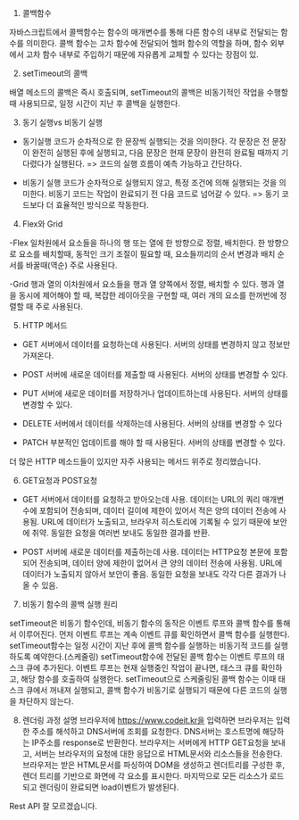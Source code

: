 1. 콜백함수

자바스크립트에서 콜백함수는 함수의 매개변수를 통해 다른 함수의 내부로 전달되는 함수를 의미한다.
콜백 함수는 고차 함수에 전달되어 헬퍼 함수의 역할을 하며, 함수 외부에서 고차 함수 내부로 주입하기 때문에 자유롭게 교체할 수 있다는 장점이 있.

2. setTimeout의 콜백

배열 메소드의 콜백은 즉시 호출되며, setTimeout의 콜백은 비동기적인 작업을 수행할 때 사용되므로, 일정 시간이 지난 후 콜백을 실행한다.

3. 동기 실행vs 비동기 실행

- 동기실행
코드가 순차적으로 한 문장씩 실행되는 것을 의미한다.
각 문장은 전 문장이 완전히 실행된 후에 실행되고, 다음 문장은 현재 문장이 완전히 완료될 때까지 기다렸다가 실행된다.
=> 코드의 실행 흐름이 예측 가능하고 간단하다.

- 비동기 실행
코드가 순차적으로 실행되지 않고, 특정 조건에 의해 실행되는 것을 의미한다.
비동기 코드는 작업이 완료되기 전 다음 코드로 넘어갈 수 있다.
=> 동기 코드보다 더 효율적인 방식으로 작동한다.

4. Flex와 Grid

-Flex
일차원에서 요소들을 하나의 행 또는 열에 한 방향으로 정렬, 배치한다.
한 방향으로 요소를 배치할때, 동적인 크기 조절이 필요할 때, 요소들끼리의 순서 변경과 배치 순서를 바꿀때(역순) 주로 사용된다.

-Grid
행과 열의 이차원에서 요소들을 행과 열 양쪽에서 정렬, 배치할 수 있다.
행과 열을 동시에 제어해야 할 때, 복잡한 레이아웃을 구현할 때, 여러 개의 요소를 한꺼번에 정렬할 때 주로 사용된다.

5. HTTP 메서드
- GET
서버에서 데이터를 요청하는데 사용된다.
서버의 상태를 변경하지 않고 정보만 가져온다.

- POST
서버에 새로운 데이터를 제출할 때 사용된다.
서버의 상태를 변경할 수 있다.

- PUT
서버에 새로운 데이터를 저장하거나 업데이트하는데 사용된다.
서버의 상태를 변경할 수 있다.

- DELETE
서버에서 데이터를 삭제하는데 사용된다.
서버의 상태를 변경할 수 있다

- PATCH
부분적인 업데이트를 해야 할 때 사용된다.
서버의 상태를 변경할 수 있다.

더 많은 HTTP 메소드들이 있지만 자주 사용되는 메서드 위주로 정리했습니다.

6. GET요청과 POST요청

- GET
서버에서 데이터를 요청하고 받아오는데 사용.
데이터는 URL의 쿼리 매개변수에 포함되어 전송되며, 데이터 길이에 제한이 있어서 적은 양의 데이터 전송에 사용됨.
URL에 데이터가 노출되고, 브라우저 히스토리에 기록될 수 있기 때문에 보안에 취약.
동일한 요청을 여러번 보내도 동일한 결과를 반환.

- POST
서버에 새로운 데이터를 제출하는데 사용.
데이터는 HTTP요청 본문에 포함되어 전송되며, 데이터 양에 제한이 없어서 큰 양의 데이터 전송에 사용됨.
URL에 데이터가 노출되지 않아서 보안이 좋음.
동일한 요청을 보내도 각각 다른 결과가 나올 수 있음.

7. 비동기 함수의 콜백 실행 원리

setTimeout은 비동기 함수인데, 비동기 함수의 동작은 이벤트 루프와 콜백 함수를 통해서 이루어진다.
먼저 이벤트 루프는 계속 이벤트 큐를 확인하면서 콜백 함수를 실행한다.
setTimeout함수는 일정 시간이 지난 후에 콜백 함수를 실행하는 비동기적 코드를 실행하도록 예약한다.(스케줄링)
setTimeout함수에 전달된 콜백 함수는 이벤트 루프의 태스크 큐에 추가된다.
이벤트 루프는 현재 실행중인 작업이 끝나면, 태스크 큐를 확인하고, 해당 함수를 호출하여 실행한다.
setTimeout으로 스케줄링된 콜백 함수는 이때 태스크 큐에서 꺼내져 실행되고, 콜백 함수가 비동기로 실행되기 때문에 다른 코드의 실행을 차단하지 않는다.

8. 렌더링 과정 설명
브라우저에 https://www.codeit.kr을 입력하면 브라우저는 입력한 주소를 해석하고 DNS서버에 조회를 요청한다.
DNS서버는 호스트명에 해당하는 IP주소를 response로 반환한다.
브라우저는 서버에게 HTTP GET요청을 보내고, 서버는 브라우저의 요청에 대한 응답으로 HTML문서와 리소스들을 전송한다.
브라우저는 받은 HTML문서를 파싱하여 DOM을 생성하고 렌더트리를 구성한 후, 렌더 트리를 기반으로 화면에 각 요소를 표시한다.
마지막으로 모든 리소스가 로드되고 렌더링이 완료되면 load이벤트가 발생된다.

Rest API
잘 모르겠습니다.
